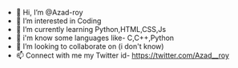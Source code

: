 - 👋 Hi, I’m @Azad-roy
- 👀 I’m interested in Coding
- 🌱 I’m currently learning Python,HTML,CSS,Js
- 📖 i'm know some languages like- C,C++,Python
- 💞️ I’m looking to collaborate on (i don't know)
- 📫 Connect with me my Twitter id- https://twitter.com/Azad__roy

<!---
Azad-roy/Azad-roy is a ✨ special ✨ repository because its `README.md` (this file) appears on your GitHub profile.
You can click the Preview link to take a look at your changes.
--->

